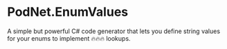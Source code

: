 # PodNet.EnumValues
A simple but powerful C# code generator that lets you define string values for your enums to implement 🔥🔥🔥 lookups.
